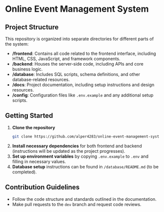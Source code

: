 # Online Event Management System

## Project Structure

This repository is organized into separate directories for different parts of the system:

- **/frontend**: Contains all code related to the frontend interface, including HTML, CSS, JavaScript, and framework components.
- **/backend**: Houses the server-side code, including APIs and core business logic.
- **/database**: Includes SQL scripts, schema definitions, and other database-related resources.
- **/docs**: Project documentation, including setup instructions and design resources.
- **/config**: Configuration files like `.env.example` and any additional setup scripts.

## Getting Started

1. **Clone the repository**
    ```bash
    git clone https://github.com/alper4283/online-event-management-system.git
    ```
2. **Install necessary dependencies** for both frontend and backend (instructions will be updated as the project progresses).
3. **Set up environment variables** by copying `.env.example` to `.env` and filling in necessary values.
4. **Database setup** instructions can be found in `/database/README.md` (to be completed).

## Contribution Guidelines

- Follow the code structure and standards outlined in the documentation.
- Make pull requests to the `dev` branch and request code reviews.

